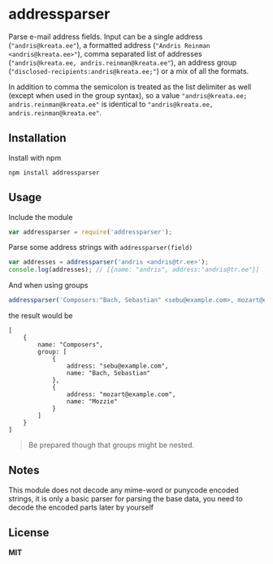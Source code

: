 # addressparser

Parse e-mail address fields. Input can be a single address (`"andris@kreata.ee"`), a formatted address (`"Andris Reinman <andris@kreata.ee>"`), comma separated list of addresses (`"andris@kreata.ee, andris.reinman@kreata.ee"`), an address group (`"disclosed-recipients:andris@kreata.ee;"`) or a mix of all the formats.

In addition to comma the semicolon is treated as the list delimiter as well (except when used in the group syntax), so a value `"andris@kreata.ee; andris.reinman@kreata.ee"` is identical to `"andris@kreata.ee, andris.reinman@kreata.ee"`.

## Installation

Install with npm

```
npm install addressparser
```

## Usage

Include the module

```javascript
var addressparser = require('addressparser');
```

Parse some address strings with `addressparser(field)`

```javascript
var addresses = addressparser('andris <andris@tr.ee>');
console.log(addresses); // [{name: "andris", address:"andris@tr.ee"}]
```

And when using groups

```javascript
addressparser('Composers:"Bach, Sebastian" <sebu@example.com>, mozart@example.com (Mozzie);');
```

the result would be

```
[
    {
        name: "Composers",
        group: [
            {
                address: "sebu@example.com",
                name: "Bach, Sebastian"
            },
            {
                address: "mozart@example.com",
                name: "Mozzie"
            }
        ]
    }
]
```

> Be prepared though that groups might be nested.

## Notes

This module does not decode any mime-word or punycode encoded strings, it is only a basic parser for parsing the base data, you need to decode the encoded parts later by yourself

## License

**MIT**